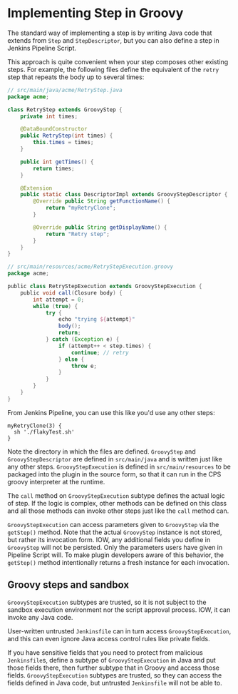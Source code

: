 # Implementing Step in Groovy
The standard way of implementing a step is by writing Java code that extends from `Step` and `StepDescriptor`,
but you can also define a step in Jenkins Pipeline Script.

This approach is quite convenient when your step composes other
existing steps. For example, the following files define
the equivalent of the `retry` step that repeats the body up to several times:

```java
// src/main/java/acme/RetryStep.java
package acme;

class RetryStep extends GroovyStep {
    private int times;

    @DataBoundConstructor
    public RetryStep(int times) {
        this.times = times;
    }

    public int getTimes() {
        return times;
    }

    @Extension
    public static class DescriptorImpl extends GroovyStepDescriptor {
        @Override public String getFunctionName() {
	        return "myRetryClone";
        }

        @Override public String getDisplayName() {
	        return "Retry step";
        }
    }
}
```

```groovy
// src/main/resources/acme/RetryStepExecution.groovy
package acme;

public class RetryStepExecution extends GroovyStepExecution {
    public void call(Closure body) {
        int attempt = 0;
        while (true) {
            try {
                echo "trying ${attempt}"
                body();
                return;
            } catch (Exception e) {
                if (attempt++ < step.times) {
                    continue; // retry
                } else {
                    throw e;
                }
            }
        }
    }
}
```

From Jenkins Pipeline, you can use this like you'd use any other steps:

```
myRetryClone(3) {
  sh './flakyTest.sh'
}
```

Note the directory in which the files are defined. `GroovyStep` and `GroovyStepDescriptor`
are defined in `src/main/java` and is written just like any other steps.
`GroovyStepExecution` is defined in `src/main/resources` to be packaged into the plugin
in the source form, so that it can run in the CPS groovy interpreter at the runtime.

The `call` method on `GroovyStepExecution` subtype defines the actual logic of step.
If the logic is complex, other methods can be defined on this class and all those methods
can invoke other steps just like the `call` method can.

`GroovyStepExecution` can access parameters given to `GroovyStep` via the `getStep()` method.
Note that the actual `GroovyStep` instance is not stored, but rather its invocation form.
IOW, any additional fields you define in `GroovyStep` will not be persisted. Only the parameters
users have given in Pipeline Script will. To make plugin developers aware of this behavior,
the `getStep()` method intentionally returns a fresh instance for each invocation.

## Groovy steps and sandbox
`GroovyStepExecution` subtypes are trusted,
so it is not subject to the sandbox execution environment nor the script approval process.
IOW, it can invoke any Java code.

User-written untrusted `Jenkinsfile` can in turn access `GroovyStepExecution`,
and this can even ignore Java access control rules like private fields.

If you have sensitive fields that you need to protect from malicious `Jenkinsfile`s,
define a subtype of `GroovyStepExecution` in Java and put those fields there,
then further subtype that in Groovy and access those fields.
`GroovyStepExecution` subtypes are trusted, so they can access the fields
defined in Java code, but untrusted `Jenkinsfile` will not be able to.

